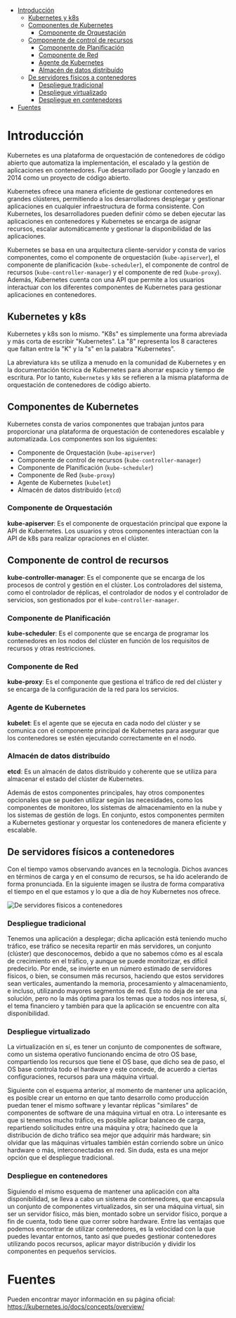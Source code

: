 - [Introducción](#introducción)
  - [Kubernetes y k8s](#kubernetes-y-k8s)
  - [Componentes de Kubernetes](#componentes-de-kubernetes)
    - [Componente de Orquestación](#componente-de-orquestación)
  - [Componente de control de recursos](#componente-de-control-de-recursos)
    - [Componente de Planificación](#componente-de-planificación)
    - [Componente de Red](#componente-de-red)
    - [Agente de Kubernetes](#agente-de-kubernetes)
    - [Almacén de datos distribuído](#almacén-de-datos-distribuído)
  - [De servidores físicos a contenedores](#de-servidores-físicos-a-contenedores)
    - [Despliegue tradicional](#despliegue-tradicional)
    - [Despliegue virtualizado](#despliegue-virtualizado)
    - [Despliegue en contenedores](#despliegue-en-contenedores)
- [Fuentes](#fuentes)


# Introducción

Kubernetes es una plataforma de orquestación de contenedores de código abierto que automatiza la implementación, el escalado y la gestión de aplicaciones en contenedores. Fue desarrollado por Google y lanzado en 2014 como un proyecto de código abierto.

Kubernetes ofrece una manera eficiente de gestionar contenedores en grandes clústeres, permitiendo a los desarrolladores desplegar y gestionar aplicaciones en cualquier infraestructura de forma consistente. Con Kubernetes, los desarrolladores pueden definir cómo se deben ejecutar las aplicaciones en contenedores y Kubernetes se encarga de asignar recursos, escalar automáticamente y gestionar la disponibilidad de las aplicaciones.

Kubernetes se basa en una arquitectura cliente-servidor y consta de varios componentes, como el componente de orquestación (`kube-apiserver`), el componente de planificación (`kube-scheduler`), el componente de control de recursos (`kube-controller-manager`) y el componente de red (`kube-proxy`). Además, Kubernetes cuenta con una API que permite a los usuarios interactuar con los diferentes componentes de Kubernetes para gestionar aplicaciones en contenedores.

## Kubernetes y k8s

Kubernetes y k8s son lo mismo. "K8s" es simplemente una forma abreviada y más corta de escribir "Kubernetes". La "8" representa los 8 caracteres que faltan entre la "K" y la "s" en la palabra "Kubernetes".

La abreviatura `k8s` se utiliza a menudo en la comunidad de Kubernetes y en la documentación técnica de Kubernetes para ahorrar espacio y tiempo de escritura. Por lo tanto, `Kubernetes` y `k8s` se refieren a la misma plataforma de orquestación de contenedores de código abierto.

## Componentes de Kubernetes

Kubernetes consta de varios componentes que trabajan juntos para proporcionar una plataforma de orquestación de contenedores escalable y automatizada. Los componentes son los siguientes: 

- Componente de Orquestación (`kube-apiserver`)
- Componente de control de recursos (`kube-controller-manager`)
- Componente de Planificación (`kube-scheduler`)
- Componente de Red (`kube-proxy`)
- Agente de Kubernetes (`kubelet`)
- Almacén de datos distribuído (`etcd`)

### Componente de Orquestación

**kube-apiserver**: Es el componente de orquestación principal que expone la API de Kubernetes. Los usuarios y otros componentes interactúan con la API de k8s para realizar opraciones en el clúster.

## Componente de control de recursos

**kube-controller-manager**: Es el componente que se encarga de los procesos de control y gestión en el clúster. Los controladores del sistema, como el controlador de réplicas, el controlador de nodos y el controlador de servicios, son gestionados por el `kube-controller-manager`.

### Componente de Planificación

**kube-scheduler**: Es el componente que se encarga de programar los contenedores en los nodos del clúster en función de los requisitos de recursos y otras restricciones.

### Componente de Red

**kube-proxy**: Es el componente que gestiona el tráfico de red del clúster y se encarga de la configuración de la red para los servicios.

### Agente de Kubernetes

**kubelet**: Es el agente que se ejecuta en cada nodo del clúster y se comunica con el componente principal de Kubernetes para asegurar que los contenedores se estén ejecutando correctamente en el nodo.

### Almacén de datos distribuído

**etcd**: Es un almacén de datos distribuido y coherente que se utiliza para almacenar el estado del clúster de Kubernetes.

Además de estos componentes principales, hay otros componentes opcionales que se pueden utilizar según las necesidades, como los componentes de monitoreo, los sistemas de almacenamiento en la nube y los sistemas de gestión de logs. En conjunto, estos componentes permiten a Kubernetes gestionar y orquestar los contenedores de manera eficiente y escalable.

## De servidores físicos a contenedores

Con el tiempo vamos observando avances en la tecnología. Dichos avances en términos de carga y en el consumo de recursos, se ha ido acelerando de forma pronunciada. En la siguiente imagen se ilustra de forma comparativa el tiempo en el que estamos y lo que a día de hoy Kubernetes nos ofrece.

![De servidores físicos a contenedores](https://user-images.githubusercontent.com/7296281/223314955-325a58d2-af19-4530-a5df-ee0efbe5bb1f.png)

### Despliegue tradicional

Tenemos una aplicación a desplegar; dicha aplicación está teniendo mucho tráfico, ese tráfico se necesita repartir en más servidores, un conjunto (clúster) que desconocemos, debido a que no sabemos cómo es al escala de crecimiento en el tráfico, y aunque se puede monitorizar, es difícil predecirlo. Por ende, se invierte en un número estimado de servidores físicos, o bien, se consumen más recursos, haciendo que estos servidores sean verticales, aumentando la memoria, procesamiento y almacenamiento, e incluso, utilizando mayores segmentos de red. Esto no deja de ser una solución, pero no la más óptima para los temas que a todos nos interesa, sí, el tema financiero y también para que la aplicación se encuentre con alta disponibilidad.

### Despliegue virtualizado

La virtualización en sí, es tener un conjunto de componentes de software, como un sistema operativo funcionando encima de otro OS base, compartiendo los recursos que tiene el OS base, que dicho sea de paso, el OS base controla todo el hardware y este concede, de acuerdo a ciertas configuraciones, recursos para una máquina virtual.

Siguiente con el esquema anterior, al momento de mantener una aplicación, es posible crear un entorno en que tanto desarrollo como producción puedan tener el mismo software y levantar réplicas "similares" de componentes de software de una máquina virtual en otra. Lo interesante es que si tenemos mucho tráfico, es posible aplicar balanceo de carga, repartiendo solicitudes entre una máquina y otra; hacinedo que la distribución de dicho tráfico sea mejor que adquirir más hardware; sin olvidar que las máquinas virtuales también están corriendo sobre un único hardware o más, interconectadas en red. Sin duda, esta es una mejor opción que el despliegue tradicional.

### Despliegue en contenedores

Siguiendo el mismo esquema de mantener una aplicación con alta disponibilidad, se lleva a cabo un sistema de contenedores, que encapsula un conjunto de componentes virtualizados, sin ser una máquina virtual, sin ser un servidor físico, más bien, montado sobre un servidor físico, porque a fin de cuenta, todo tiene que correr sobre hardware. Entre las ventajas que podemos encontrar de utilizar contenedores, es la velocidad con la que puedes levantar entornos, tanto así que puedes gestionar contenedores utilizando pocos recursos, aplicar mayor distribución y dividir los componentes en pequeños servicios. 

# Fuentes

Pueden encontrar mayor información en su página oficial: https://kubernetes.io/docs/concepts/overview/